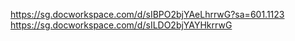 https://sg.docworkspace.com/d/sIBPO2bjYAeLhrrwG?sa=601.1123
https://sg.docworkspace.com/d/sILDO2bjYAYHkrrwG
